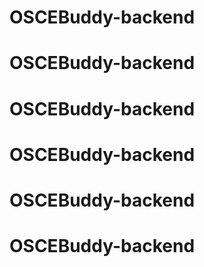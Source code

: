 # OSCEBuddy-backend
# OSCEBuddy-backend
# OSCEBuddy-backend
# OSCEBuddy-backend
# OSCEBuddy-backend
# OSCEBuddy-backend
